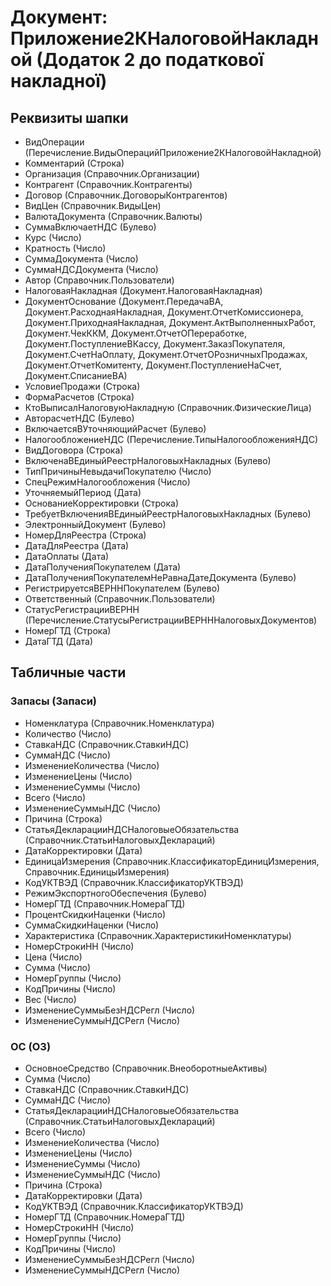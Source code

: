﻿# Документ: Приложение2КНалоговойНакладной (Додаток 2 до податкової накладної)

## Реквизиты шапки

- ВидОперации (Перечисление.ВидыОперацийПриложение2КНалоговойНакладной)
- Комментарий (Строка)
- Организация (Справочник.Организации)
- Контрагент (Справочник.Контрагенты)
- Договор (Справочник.ДоговорыКонтрагентов)
- ВидЦен (Справочник.ВидыЦен)
- ВалютаДокумента (Справочник.Валюты)
- СуммаВключаетНДС (Булево)
- Курс (Число)
- Кратность (Число)
- СуммаДокумента (Число)
- СуммаНДСДокумента (Число)
- Автор (Справочник.Пользователи)
- НалоговаяНакладная (Документ.НалоговаяНакладная)
- ДокументОснование (Документ.ПередачаВА, Документ.РасходнаяНакладная, Документ.ОтчетКомиссионера, Документ.ПриходнаяНакладная, Документ.АктВыполненныхРабот, Документ.ЧекККМ, Документ.ОтчетОПереработке, Документ.ПоступлениеВКассу, Документ.ЗаказПокупателя, Документ.СчетНаОплату, Документ.ОтчетОРозничныхПродажах, Документ.ОтчетКомитенту, Документ.ПоступлениеНаСчет, Документ.СписаниеВА)
- УсловиеПродажи (Строка)
- ФормаРасчетов (Строка)
- КтоВыписалНалоговуюНакладную (Справочник.ФизическиеЛица)
- АвторасчетНДС (Булево)
- ВключаетсяВУточняющийРасчет (Булево)
- НалогообложениеНДС (Перечисление.ТипыНалогообложенияНДС)
- ВидДоговора (Строка)
- ВключенаВЕдиныйРеестрНалоговыхНакладных (Булево)
- ТипПричиныНевыдачиПокупателю (Число)
- СпецРежимНалогообложения (Число)
- УточняемыйПериод (Дата)
- ОснованиеКорректировки (Строка)
- ТребуетВключенияВЕдиныйРеестрНалоговыхНакладных (Булево)
- ЭлектронныйДокумент (Булево)
- НомерДляРеестра (Строка)
- ДатаДляРеестра (Дата)
- ДатаОплаты (Дата)
- ДатаПолученияПокупателем (Дата)
- ДатаПолученияПокупателемНеРавнаДатеДокумента (Булево)
- РегистрируетсяВЕРННПокупателем (Булево)
- Ответственный (Справочник.Пользователи)
- СтатусРегистрацииВЕРНН (Перечисление.СтатусыРегистрацииВЕРНННалоговыхДокументов)
- НомерГТД (Строка)
- ДатаГТД (Дата)

## Табличные части

### Запасы (Запаси)

- Номенклатура (Справочник.Номенклатура)
- Количество (Число)
- СтавкаНДС (Справочник.СтавкиНДС)
- СуммаНДС (Число)
- ИзменениеКоличества (Число)
- ИзменениеЦены (Число)
- ИзменениеСуммы (Число)
- Всего (Число)
- ИзменениеСуммыНДС (Число)
- Причина (Строка)
- СтатьяДекларацииНДСНалоговыеОбязательства (Справочник.СтатьиНалоговыхДеклараций)
- ДатаКорректировки (Дата)
- ЕдиницаИзмерения (Справочник.КлассификаторЕдиницИзмерения, Справочник.ЕдиницыИзмерения)
- КодУКТВЭД (Справочник.КлассификаторУКТВЭД)
- РежимЭкспортногоОбеспечения (Булево)
- НомерГТД (Справочник.НомераГТД)
- ПроцентСкидкиНаценки (Число)
- СуммаСкидкиНаценки (Число)
- Характеристика (Справочник.ХарактеристикиНоменклатуры)
- НомерСтрокиНН (Число)
- Цена (Число)
- Сумма (Число)
- НомерГруппы (Число)
- КодПричины (Число)
- Вес (Число)
- ИзменениеСуммыБезНДСРегл (Число)
- ИзменениеСуммыНДСРегл (Число)

### ОС (ОЗ)

- ОсновноеСредство (Справочник.ВнеоборотныеАктивы)
- Сумма (Число)
- СтавкаНДС (Справочник.СтавкиНДС)
- СуммаНДС (Число)
- СтатьяДекларацииНДСНалоговыеОбязательства (Справочник.СтатьиНалоговыхДеклараций)
- Всего (Число)
- ИзменениеКоличества (Число)
- ИзменениеЦены (Число)
- ИзменениеСуммы (Число)
- ИзменениеСуммыНДС (Число)
- Причина (Строка)
- ДатаКорректировки (Дата)
- КодУКТВЭД (Справочник.КлассификаторУКТВЭД)
- НомерГТД (Справочник.НомераГТД)
- НомерСтрокиНН (Число)
- НомерГруппы (Число)
- КодПричины (Число)
- ИзменениеСуммыБезНДСРегл (Число)
- ИзменениеСуммыНДСРегл (Число)

